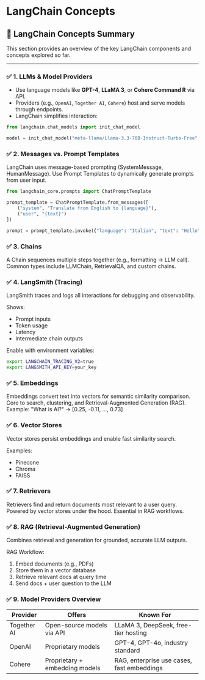 # LangChain Concepts

## 🔗 LangChain Concepts Summary

This section provides an overview of the key LangChain components and concepts explored so far.

---

### ✅ 1. LLMs & Model Providers

- Use language models like **GPT-4**, **LLaMA 3**, or **Cohere Command R** via API.
- Providers (e.g., `OpenAI`, `Together AI`, `Cohere`) host and serve models through endpoints.
- LangChain simplifies interaction:

```python
from langchain.chat_models import init_chat_model

model = init_chat_model("meta-llama/Llama-3.3-70B-Instruct-Turbo-Free", model_provider="together")
```

### ✅ 2. Messages vs. Prompt Templates

LangChain uses message-based prompting (SystemMessage, HumanMessage).
Use Prompt Templates to dynamically generate prompts from user input.

```python
from langchain_core.prompts import ChatPromptTemplate

prompt_template = ChatPromptTemplate.from_messages([
    ("system", "Translate from English to {language}"),
    ("user", "{text}")
])

prompt = prompt_template.invoke({"language": "Italian", "text": "Hello"})
```

### ✅ 3. Chains

A Chain sequences multiple steps together (e.g., formatting → LLM call).
Common types include LLMChain, RetrievalQA, and custom chains.

### ✅ 4. LangSmith (Tracing)

LangSmith traces and logs all interactions for debugging and observability.

Shows:
- Prompt inputs
- Token usage
- Latency
- Intermediate chain outputs

Enable with environment variables:

```bash
export LANGCHAIN_TRACING_V2=true
export LANGSMITH_API_KEY=your_key
```

### ✅ 5. Embeddings

Embeddings convert text into vectors for semantic similarity comparison.
Core to search, clustering, and Retrieval-Augmented Generation (RAG).
Example: "What is AI?" → [0.25, -0.11, ..., 0.73]

### ✅ 6. Vector Stores

Vector stores persist embeddings and enable fast similarity search.

Examples:
- Pinecone
- Chroma
- FAISS

### ✅ 7. Retrievers

Retrievers find and return documents most relevant to a user query.
Powered by vector stores under the hood.
Essential in RAG workflows.

### ✅ 8. RAG (Retrieval-Augmented Generation)

Combines retrieval and generation for grounded, accurate LLM outputs.

RAG Workflow:
1. Embed documents (e.g., PDFs)
2. Store them in a vector database
3. Retrieve relevant docs at query time
4. Send docs + user question to the LLM

### ✅ 9. Model Providers Overview

| Provider | Offers | Known For |
|----------|---------|------------|
| Together AI | Open-source models via API | LLaMA 3, DeepSeek, free-tier hosting |
| OpenAI | Proprietary models | GPT-4, GPT-4o, industry standard |
| Cohere | Proprietary + embedding models | RAG, enterprise use cases, fast embeddings |

